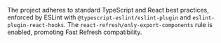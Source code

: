 The project adheres to standard TypeScript and React best practices, enforced by ESLint with `@typescript-eslint/eslint-plugin` and `eslint-plugin-react-hooks`. The `react-refresh/only-export-components` rule is enabled, promoting Fast Refresh compatibility.